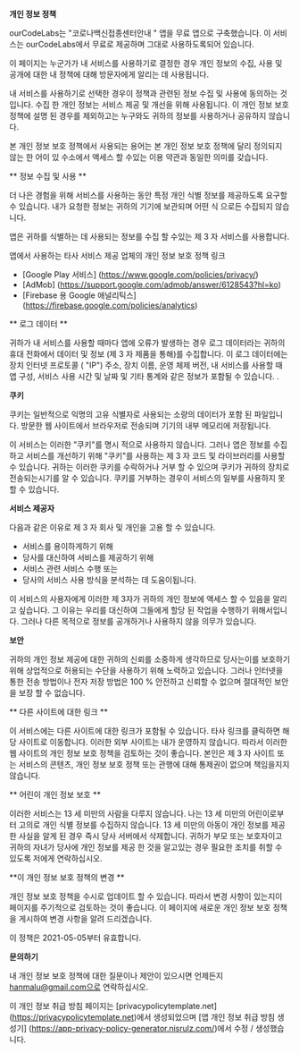 **개인 정보 정책**

ourCodeLabs는 "코로나백신접종센터안내 " 앱을 무료 앱으로 구축했습니다. 이 서비스는 ourCodeLabs에서 무료로 제공하며 그대로 사용하도록되어 있습니다.

이 페이지는 누군가가 내 서비스를 사용하기로 결정한 경우 개인 정보의 수집, 사용 및 공개에 대한 내 정책에 대해 방문자에게 알리는 데 사용됩니다.

내 서비스를 사용하기로 선택한 경우이 정책과 관련된 정보 수집 및 사용에 동의하는 것입니다. 수집 한 개인 정보는 서비스 제공 및 개선을 위해 사용됩니다. 이 개인 정보 보호 정책에 설명 된 경우를 제외하고는 누구와도 귀하의 정보를 사용하거나 공유하지 않습니다.

본 개인 정보 보호 정책에서 사용되는 용어는 본 개인 정보 보호 정책에 달리 정의되지 않는 한 어이 있 수소에서 액세스 할 수있는 이용 약관과 동일한 의미를 갖습니다.

** 정보 수집 및 사용 **

더 나은 경험을 위해 서비스를 사용하는 동안 특정 개인 식별 정보를 제공하도록 요구할 수 있습니다. 내가 요청한 정보는 귀하의 기기에 보관되며 어떤 식 으로든 수집되지 않습니다.

앱은 귀하를 식별하는 데 사용되는 정보를 수집 할 수있는 제 3 자 서비스를 사용합니다.

앱에서 사용하는 타사 서비스 제공 업체의 개인 정보 보호 정책 링크

* [Google Play 서비스] (https://www.google.com/policies/privacy/)
* [AdMob] (https://support.google.com/admob/answer/6128543?hl=ko)
* [Firebase 용 Google 애널리틱스] (https://firebase.google.com/policies/analytics)

** 로그 데이터 **

귀하가 내 서비스를 사용할 때마다 앱에 오류가 발생하는 경우 로그 데이터라는 귀하의 휴대 전화에서 데이터 및 정보 (제 3 자 제품을 통해)를 수집합니다. 이 로그 데이터에는 장치 인터넷 프로토콜 ( "IP") 주소, 장치 이름, 운영 체제 버전, 내 서비스를 사용할 때 앱 구성, 서비스 사용 시간 및 날짜 및 기타 통계와 같은 정보가 포함될 수 있습니다. .

**쿠키**

쿠키는 일반적으로 익명의 고유 식별자로 사용되는 소량의 데이터가 포함 된 파일입니다. 방문한 웹 사이트에서 브라우저로 전송되며 기기의 내부 메모리에 저장됩니다.

이 서비스는 이러한 "쿠키"를 명시 적으로 사용하지 않습니다. 그러나 앱은 정보를 수집하고 서비스를 개선하기 위해 "쿠키"를 사용하는 제 3 자 코드 및 라이브러리를 사용할 수 있습니다. 귀하는 이러한 쿠키를 수락하거나 거부 할 수 있으며 쿠키가 귀하의 장치로 전송되는시기를 알 수 있습니다. 쿠키를 거부하는 경우이 서비스의 일부를 사용하지 못할 수 있습니다.

**서비스 제공자**

다음과 같은 이유로 제 3 자 회사 및 개인을 고용 할 수 있습니다.

* 서비스를 용이하게하기 위해
* 당사를 대신하여 서비스를 제공하기 위해
* 서비스 관련 서비스 수행 또는
* 당사의 서비스 사용 방식을 분석하는 데 도움이됩니다.

이 서비스의 사용자에게 이러한 제 3자가 귀하의 개인 정보에 액세스 할 수 있음을 알리고 싶습니다. 그 이유는 우리를 대신하여 그들에게 할당 된 작업을 수행하기 위해서입니다. 그러나 다른 목적으로 정보를 공개하거나 사용하지 않을 의무가 있습니다.

**보안**

귀하의 개인 정보 제공에 대한 귀하의 신뢰를 소중하게 생각하므로 당사는이를 보호하기 위해 상업적으로 허용되는 수단을 사용하기 위해 노력하고 있습니다. 그러나 인터넷을 통한 전송 방법이나 전자 저장 방법은 100 % 안전하고 신뢰할 수 없으며 절대적인 보안을 보장 할 수 없습니다.

** 다른 사이트에 대한 링크 **

이 서비스에는 다른 사이트에 대한 링크가 포함될 수 있습니다. 타사 링크를 클릭하면 해당 사이트로 이동합니다. 이러한 외부 사이트는 내가 운영하지 않습니다. 따라서 이러한 웹 사이트의 개인 정보 보호 정책을 검토하는 것이 좋습니다. 본인은 제 3 자 사이트 또는 서비스의 콘텐츠, 개인 정보 보호 정책 또는 관행에 대해 통제권이 없으며 책임을지지 않습니다.

** 어린이 개인 정보 보호 **

이러한 서비스는 13 세 미만의 사람을 다루지 않습니다. 나는 13 세 미만의 어린이로부터 고의로 개인 식별 정보를 수집하지 않습니다. 13 세 미만의 아동이 개인 정보를 제공 한 사실을 알게 된 경우 즉시 당사 서버에서 삭제합니다. 귀하가 부모 또는 보호자이고 귀하의 자녀가 당사에 개인 정보를 제공 한 것을 알고있는 경우 필요한 조치를 취할 수 있도록 저에게 연락하십시오.

**이 개인 정보 보호 정책의 변경 **

개인 정보 보호 정책을 수시로 업데이트 할 수 있습니다. 따라서 변경 사항이 있는지이 페이지를 주기적으로 검토하는 것이 좋습니다. 이 페이지에 새로운 개인 정보 보호 정책을 게시하여 변경 사항을 알려 드리겠습니다.

이 정책은 2021-05-05부터 유효합니다.

**문의하기**

내 개인 정보 보호 정책에 대한 질문이나 제안이 있으시면 언제든지 hanmalu@gmail.com으로 연락하십시오.

이 개인 정보 취급 방침 페이지는 [privacypolicytemplate.net] (https://privacypolicytemplate.net)에서 생성되었으며 [앱 개인 정보 취급 방침 생성기] (https://app-privacy-policy-generator.nisrulz.com/)에서 수정 / 생성했습니다.
